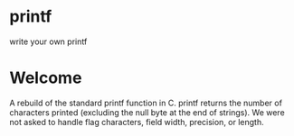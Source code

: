# printf
write your own printf
# Welcome
A rebuild of the standard printf function in C. printf returns the number of characters printed (excluding the null byte at the end of strings). We were not asked to handle flag characters, field width, precision, or length.

